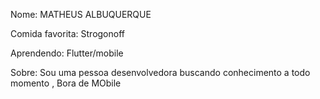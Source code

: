 Nome: MATHEUS ALBUQUERQUE

Comida favorita: Strogonoff

Aprendendo: Flutter/mobile

Sobre: Sou uma pessoa desenvolvedora buscando conhecimento a todo momento , Bora de MObile